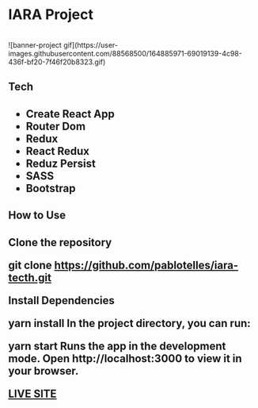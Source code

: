 <h1>IARA Project</h1>
<br>
![banner-project gif](https://user-images.githubusercontent.com/88568500/164885971-69019139-4c98-436f-bf20-7f46f20b8323.gif)
<br>
<h2>Tech<h2>
<ul>
    <li>Create React App</li>
    <li>Router Dom</li>
    <li>Redux</li>
    <li>React Redux</li>
    <li>Reduz Persist</li>
    <li>SASS</li>
    <li>Bootstrap</li>
</ul>
<h2>How to Use<h2>
Clone the repository
 
git clone https://github.com/pablotelles/iara-tecth.git


Install Dependencies
   
  yarn install
In the project directory, you can run:

yarn start
Runs the app in the development mode.
Open http://localhost:3000 to view it in your browser.

<a href="https://vercel.com/pablotelles/iara-tecth">LIVE SITE<a>

